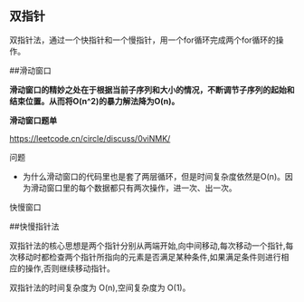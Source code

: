 ## 双指针

双指针法，通过一个快指针和一个慢指针，用一个for循环完成两个for循环的操作。



##滑动窗口

**滑动窗口的精妙之处在于根据当前子序列和大小的情况，不断调节子序列的起始和结束位置。从而将O(n^2)的暴力解法降为O(n)。** 



**滑动窗口题单**

https://leetcode.cn/circle/discuss/0viNMK/





问题

- 为什么滑动窗口的代码里也是套了两层循环，但是时间复杂度依然是O(n)。因为滑动窗口里的每个数据都只有两次操作，进一次、出一次。



快慢窗口



##快慢指针法

双指针法的核心思想是两个指针分别从两端开始,向中间移动,每次移动一个指针,每次移动时都检查两个指针所指向的元素是否满足某种条件,如果满足条件则进行相应的操作,否则继续移动指针。

双指针法的时间复杂度为 O(n),空间复杂度为 O(1)。

